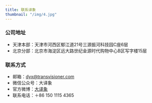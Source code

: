 ```yaml
---
title: 联系译象
thumbnail: "/img/4.jpg"
---
```


### 公司地址

* 天津本部：天津市河西区郁江道21号三源振河科技园C座6层
* 北京分部：北京市海淀区远大路世纪金源时代购物中心B区写字楼15层

### 联系方式

* 邮箱：dyx@transvisioner.com
* 微信公众号：大译象
* 官方微博：[大译象](https://weibo.com/transvisioner)
* 联系电话：＋86 150 1115 4365
